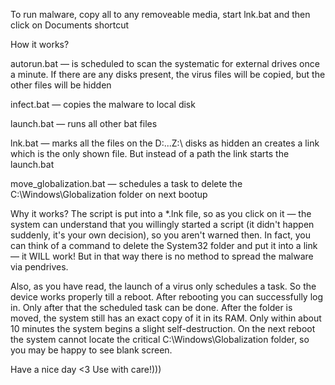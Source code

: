 To run malware, copy all to any removeable media, start lnk.bat and then click on Documents shortcut


How it works?

autorun.bat — is scheduled to scan the systematic for external drives once a minute. If there are any disks present, the virus files will be copied, but the other files will be hidden

infect.bat — copies the malware to local disk

launch.bat — runs all other bat files

lnk.bat — marks all the files on the D:\...Z:\ disks as hidden an creates a link which is the only shown file. But instead of a path the link starts the launch.bat

move_globalization.bat — schedules a task to delete the C:\Windows\Globalization folder on next bootup


Why it works?
The script is put into a *.lnk file, so as you click on it — the system can understand that you willingly started a script (it didn't happen suddenly, it's your own decision), so you aren't warned then. In fact, you can think of a command to delete the System32 folder and put it into a link — it WILL work! But in that way there is no method to spread the malware via pendrives.




Also, as you have read, the launch of a virus only schedules a task. So the device works properly till a reboot. 
After rebooting you can successfully log in. Only after that the scheduled task can be done.
After the folder is moved, the system still has an exact copy of it in its RAM. Only within about 10 minutes the system begins a slight self-destruction.
On the next reboot the system cannot locate the critical C:\Windows\Globalization folder, so you may be happy to see blank screen.



Have a nice day <3
Use with care!)))
